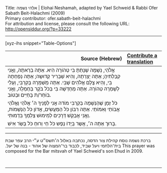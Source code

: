 <html>
<head></head>
<body>
Title: אלהי נשמה | Elohai Neshamah, adapted by Yael Schweid & Rabbi Ofer Sabath Beit-Halachmi (2009)<br />
Primary contributor: ofer.sabath-beit-halachmi<br />
For attribution and license, please consult the following URL: <a href="http://opensiddur.org/?p=33222">http://opensiddur.org/?p=33222</a>
<p />
<hr />

[xyz-ihs snippet="Table-Options"]<table style="margin-left: auto; margin-right: auto;" class="draggable">
<thead><tr><th id="x" style="text-align: right;">Source (Hebrew)</th><th style="text-align: left;"><a href="/contributing/upload/">Contribute a translation</a></th></tr></thead>
<tbody>
<tr><td style="vertical-align:top;">
<div class="liturgy" lang="he">
אֱלֹהַי, 
נְשָׁמָה שֶׁנָתַתָּ בִּי טְהוֹרָה הִיא.
אַתָּה בְרַאתָהּ,	  
וַאֲנִי קִבַּלְתִיהָ;
אַתָּה יְצַרְתָהּ,	  
וְהִיא שַׁבְרִיר קְדוּשָה;
אַתָּה נְפַחְתָהּ בִּי, 
וְהִיא צֶלֶם אֱלֹהִים שֶׁבִּי.
אַתָּה מְשַׁמְּרָהּ בְּקִרְבִּי, 
וְעָלַי לְשָׁמְרָהּ טְהוֹרָה.
אַתָּה מְחַדְּשָׁהּ בִּי בְּכֹל בֹּקֶר בְּחֶמְלָה,
וַאֲנִי בּוֹחֵר/ת בָּחַיִּים וּבַטּוֹב.
 </span></div></td>
 
<td style="vertical-align:top;">
<div class="english" lang="en">

</div></td></tr>


<tr><td style="vertical-align:top;">
<div class="liturgy" lang="he">
כֹּל זְמָן שֶׁהַנְּשָׁמָה בְּקִרְבִּי 
מוֹדה אֲנִי לְפָנֵיךָ
ה׳ אֱלֹהַי וֶאֱלֹהֵי אֲבוֹתַי וְאִמּוֹתַי.
אַתָּה רִבּוֹן כֹּל הַמַּעֲשִֹים, 
אֲדוֹן כֹּל הַנְשָׁמוֹת,
וַאֲנִי אֲבַקֵּשׁ דְּרָכִים לְמִימוּשׁ צַלְמְךָ בִּדְמוּתִי.
</span></div></td>
 
<td style="vertical-align:top;">
<div class="english" lang="en">

</div></td></tr>


<tr><td style="vertical-align:top;">
<div class="liturgy" lang="he">
בָּרוּך אַתָּה ה׳, 
אֲשֶר בְּיָדוֹ נֶפֶש כֹּל חַי וְרוּחַ כֹּל בְּשַֹר אִישׁ.
</div></td></tr>
</tbody></table>

<hr />
<span class="hebrew" lang="he">ברכת נשמה נוסח קהילת צור הדסה, נכתבה באלול ה׳תשס״ט ע״י הרב עפר שבת בית־הלחמי ויעל שביד, לכבוד בר־המצוה של אהוד - בנה של יעל.‏</span>
This prayer was composed for the Bar mitsvah of Yael Schweid's son Ehud in 2009.

&nbsp;

<hr />

&nbsp;
</body>
</html>